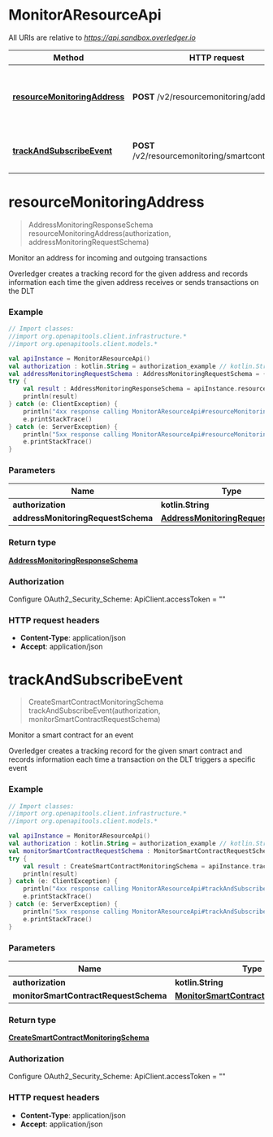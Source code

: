 # MonitorAResourceApi

All URIs are relative to *https://api.sandbox.overledger.io*

Method | HTTP request | Description
------------- | ------------- | -------------
[**resourceMonitoringAddress**](MonitorAResourceApi.md#resourceMonitoringAddress) | **POST** /v2/resourcemonitoring/address | Monitor an address for incoming and outgoing transactions
[**trackAndSubscribeEvent**](MonitorAResourceApi.md#trackAndSubscribeEvent) | **POST** /v2/resourcemonitoring/smartcontractevent | Monitor a smart contract for an event


<a name="resourceMonitoringAddress"></a>
# **resourceMonitoringAddress**
> AddressMonitoringResponseSchema resourceMonitoringAddress(authorization, addressMonitoringRequestSchema)

Monitor an address for incoming and outgoing transactions

Overledger creates a tracking record for the given address and records information each time the given address receives or sends transactions on the DLT

### Example
```kotlin
// Import classes:
//import org.openapitools.client.infrastructure.*
//import org.openapitools.client.models.*

val apiInstance = MonitorAResourceApi()
val authorization : kotlin.String = authorization_example // kotlin.String | 
val addressMonitoringRequestSchema : AddressMonitoringRequestSchema = {"location":{"technology":"Ethereum","network":"Ropsten Testnet"},"callBackURL":"https://callbackurl/endpoint","addressId":"0xd8b31B65878a6B1a6cAf9f4819C1A42d68a7A116"} // AddressMonitoringRequestSchema | 
try {
    val result : AddressMonitoringResponseSchema = apiInstance.resourceMonitoringAddress(authorization, addressMonitoringRequestSchema)
    println(result)
} catch (e: ClientException) {
    println("4xx response calling MonitorAResourceApi#resourceMonitoringAddress")
    e.printStackTrace()
} catch (e: ServerException) {
    println("5xx response calling MonitorAResourceApi#resourceMonitoringAddress")
    e.printStackTrace()
}
```

### Parameters

Name | Type | Description  | Notes
------------- | ------------- | ------------- | -------------
 **authorization** | **kotlin.String**|  |
 **addressMonitoringRequestSchema** | [**AddressMonitoringRequestSchema**](AddressMonitoringRequestSchema.md)|  |

### Return type

[**AddressMonitoringResponseSchema**](AddressMonitoringResponseSchema.md)

### Authorization


Configure OAuth2_Security_Scheme:
    ApiClient.accessToken = ""

### HTTP request headers

 - **Content-Type**: application/json
 - **Accept**: application/json

<a name="trackAndSubscribeEvent"></a>
# **trackAndSubscribeEvent**
> CreateSmartContractMonitoringSchema trackAndSubscribeEvent(authorization, monitorSmartContractRequestSchema)

Monitor a smart contract for an event

Overledger creates a tracking record for the given smart contract and records information each time a transaction on the DLT triggers a specific event

### Example
```kotlin
// Import classes:
//import org.openapitools.client.infrastructure.*
//import org.openapitools.client.models.*

val apiInstance = MonitorAResourceApi()
val authorization : kotlin.String = authorization_example // kotlin.String | 
val monitorSmartContractRequestSchema : MonitorSmartContractRequestSchema = {"eventParams":[{"selectedIntegerLength":"B256","type":"UINT","value":"3"},{"selectedIntegerLength":"B256","type":"UINT","value":"2"}],"eventName":"mul","location":{"technology":"Ethereum","network":"Ropsten Testnet"},"callBackURL":"https://test-post.free.beeceptor.com/comments","smartContractId":"0x8781d54e454377451D9C6928538Db544Caa65CDf"} // MonitorSmartContractRequestSchema | 
try {
    val result : CreateSmartContractMonitoringSchema = apiInstance.trackAndSubscribeEvent(authorization, monitorSmartContractRequestSchema)
    println(result)
} catch (e: ClientException) {
    println("4xx response calling MonitorAResourceApi#trackAndSubscribeEvent")
    e.printStackTrace()
} catch (e: ServerException) {
    println("5xx response calling MonitorAResourceApi#trackAndSubscribeEvent")
    e.printStackTrace()
}
```

### Parameters

Name | Type | Description  | Notes
------------- | ------------- | ------------- | -------------
 **authorization** | **kotlin.String**|  |
 **monitorSmartContractRequestSchema** | [**MonitorSmartContractRequestSchema**](MonitorSmartContractRequestSchema.md)|  |

### Return type

[**CreateSmartContractMonitoringSchema**](CreateSmartContractMonitoringSchema.md)

### Authorization


Configure OAuth2_Security_Scheme:
    ApiClient.accessToken = ""

### HTTP request headers

 - **Content-Type**: application/json
 - **Accept**: application/json


